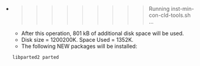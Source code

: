 * >>>>>>>>> Running inst-min-con-cld-tools.sh ...
  * After this operation, 801 kB of additional disk space will be used.
  * Disk size = 1200200K. Space Used = 1352K.
  * The following NEW packages will be installed:
  ```bash
  libparted2 parted
  ```
